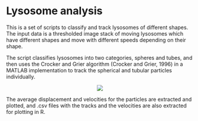 # Lysosome analysis

This is a set of scripts to classify and track lysosomes of different shapes. 
The input data is a thresholded image stack of moving lysosomes which have different
shapes and move with different speeds depending on their shape.

The script classifies lysosomes into two categories, spheres and tubes, and then uses the Crocker and Grier
algorithm (Crocker and Grier, 1996) in a MATLAB implementation to track the spherical and tubular particles individually.

<p align="center"> 
<img src="https://github.com/pedropabloVR/lysosome_analysis/images/lysosome_classification.jpg">
</p>

The average displacement and velocities for the particles are extracted and plotted, and .csv files with the 
tracks and the velocities are also extracted for plotting in R. 
